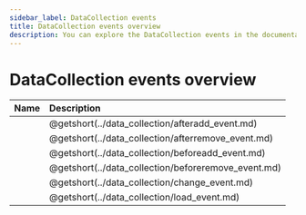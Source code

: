 ```yaml
---
sidebar_label: DataCollection events
title: DataCollection events overview
description: You can explore the DataCollection events in the documentation of the DHTMLX JavaScript Diagram library. Browse developer guides and API reference, try out code examples and live demos, and download a free 30-day evaluation version of DHTMLX Diagram.
---
```


# DataCollection events overview

| Name                                         | Description                                         |
| :------------------------------------------- | :-------------------------------------------------- |
| [](../data_collection/afteradd_event.md)     | @getshort(../data_collection/afteradd_event.md)     |
| [](../data_collection/afterremove_event.md)  | @getshort(../data_collection/afterremove_event.md)  |
| [](../data_collection/beforeadd_event.md)    | @getshort(../data_collection/beforeadd_event.md)    |
| [](../data_collection/beforeremove_event.md) | @getshort(../data_collection/beforeremove_event.md) |
| [](../data_collection/change_event.md)       | @getshort(../data_collection/change_event.md)       |
| [](../data_collection/load_event.md)         | @getshort(../data_collection/load_event.md)         |